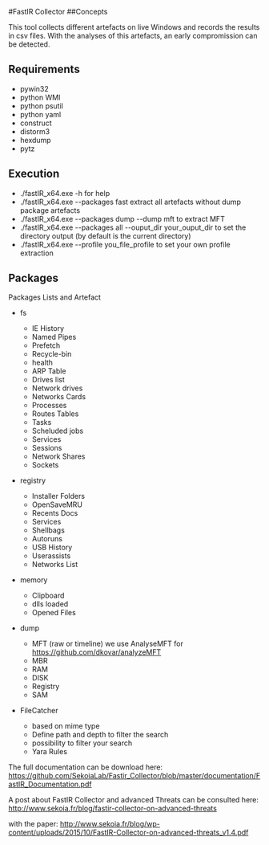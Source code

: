 #FastIR Collector
##Concepts

This tool collects different artefacts on live Windows and records the results in csv files. With the analyses of this artefacts, an early compromission can be detected.
## Requirements
- pywin32
- python WMI
- python psutil
- python yaml
- construct
- distorm3
- hexdump
- pytz

## Execution
- ./fastIR_x64.exe -h for help
- ./fastIR_x64.exe --packages fast  extract all artefacts without dump package artefacts
- ./fastIR_x64.exe --packages dump --dump mft to extract MFT
- ./fastIR_x64.exe --packages all --ouput_dir your_ouput_dir to set the directory output (by default is the current directory)
- ./fastIR_x64.exe --profile you_file_profile to set your own profile extraction

## Packages

Packages Lists and Artefact

  * fs
    * IE History
    * Named Pipes
    * Prefetch
    * Recycle-bin
    * health
    * ARP Table
    * Drives list
    * Network drives
    * Networks Cards
    * Processes
    * Routes Tables
    * Tasks
    * Scheluded jobs
    * Services
    * Sessions
    * Network Shares
    * Sockets

  * registry
    * Installer Folders
    * OpenSaveMRU
    * Recents Docs
    * Services
    * Shellbags
    * Autoruns
    * USB History
    * Userassists
    * Networks List

  * memory
    * Clipboard
    * dlls loaded
    * Opened Files

  * dump
    * MFT (raw or timeline) we use AnalyseMFT for https://github.com/dkovar/analyzeMFT
    * MBR
    * RAM
    * DISK
    * Registry
    * SAM
    
  * FileCatcher
    * based on mime type
    * Define path and depth to filter the search
    * possibility to filter your search
    * Yara Rules
    
The full documentation can be download here: https://github.com/SekoiaLab/Fastir_Collector/blob/master/documentation/FastIR_Documentation.pdf

A post about FastIR Collector and advanced Threats can be consulted here:  http://www.sekoia.fr/blog/fastir-collector-on-advanced-threats

with the paper:  http://www.sekoia.fr/blog/wp-content/uploads/2015/10/FastIR-Collector-on-advanced-threats_v1.4.pdf

